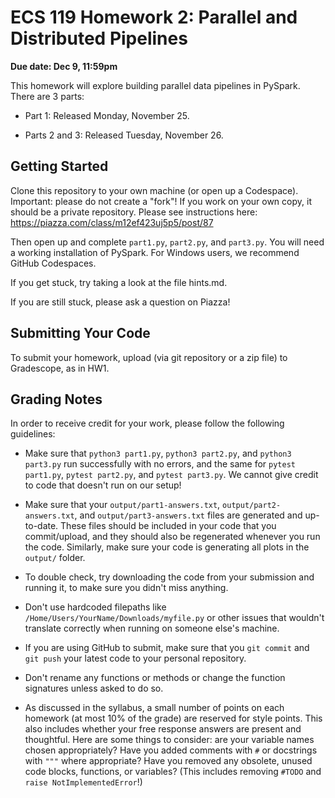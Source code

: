 # ECS 119 Homework 2: Parallel and Distributed Pipelines

**Due date: Dec 9, 11:59pm**

This homework will explore building parallel data pipelines in PySpark.
There are 3 parts:

- Part 1: Released Monday, November 25.

- Parts 2 and 3: Released Tuesday, November 26.

## Getting Started

Clone this repository to your own machine (or open up a Codespace).
Important: please do not create a "fork"! If you work on your
own copy, it should be a private repository.
Please see instructions here: https://piazza.com/class/m12ef423uj5p5/post/87

Then open up and complete `part1.py`, `part2.py`, and `part3.py`.
You will need a working installation of PySpark.
For Windows users, we recommend GitHub Codespaces.

If you get stuck, try taking a look at the file hints.md.

If you are still stuck, please ask a question on Piazza!

## Submitting Your Code

To submit your homework, upload (via git repository or a zip file) to Gradescope, as in HW1.

## Grading Notes

In order to receive credit for your work, please follow the following guidelines:

- Make sure that `python3 part1.py`, `python3 part2.py`, and `python3 part3.py` run successfully with no errors, and the same for
`pytest part1.py`, `pytest part2.py`, and `pytest part3.py`.
We cannot give credit to code that doesn't run on our setup!

- Make sure that your `output/part1-answers.txt`, `output/part2-answers.txt`, and `output/part3-answers.txt` files are generated and up-to-date. These files should be included in your code that you commit/upload, and they should also be regenerated whenever you run the code.
Similarly, make sure your code is generating all plots in the `output/` folder.

- To double check, try downloading the code from your submission and running it, to make sure you didn't miss anything.

- Don't use hardcoded filepaths like `/Home/Users/YourName/Downloads/myfile.py` or other issues that wouldn't translate correctly when running on someone else's machine.

- If you are using GitHub to submit, make sure that you `git commit` and `git push` your latest code to your personal repository.

- Don't rename any functions or methods or change the function signatures unless asked to do so.

- As discussed in the syllabus, a small number of points on each homework (at most 10% of the grade) are reserved for style points.
This also includes whether your free response answers are present and thoughtful.
Here are some things to consider: are your variable names chosen appropriately? Have you added comments with `#` or docstrings with `"""` where appropriate? Have you removed any obsolete, unused code blocks, functions, or variables?
(This includes removing `#TODO` and `raise NotImplementedError`!)

